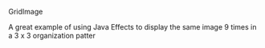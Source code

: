GridImage

A great example of using Java Effects to display the same image 9 times in a 3 x 3
organization patter 
